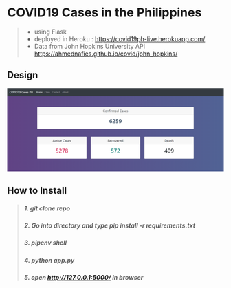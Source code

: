 # COVID19 Cases in the Philippines
> - using Flask
> - deployed in Heroku : https://covid19ph-live.herokuapp.com/
> - Data from John Hopkins University API https://ahmednafies.github.io/covid/john_hopkins/

## Design
![Screenshot](https://github.com/bermylle/covid19PH_live/blob/master/Readme/covid19.PNG)


## How to Install
>##### 1. git clone repo
>##### 2. Go into directory and type pip install -r requirements.txt
>##### 3. pipenv shell
>##### 4. python app.py 
>##### 5. open http://127.0.0.1:5000/ in browser

